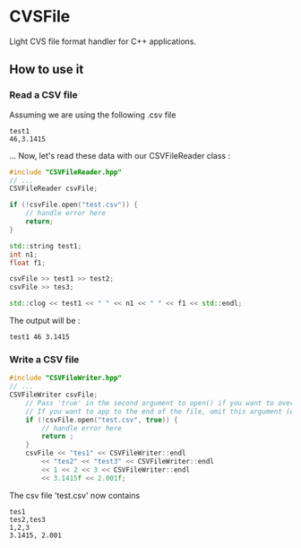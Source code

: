 # CVSFile

Light CVS file format handler for C++ applications.

## How to use it

### Read a CSV file

Assuming we are using the following .csv file

```csv
test1
46,3.1415
```
... Now, let's read these data with our CSVFileReader class :
```c++
#include "CSVFileReader.hpp"
// ...
CSVFileReader csvFile;

if (!csvFile.open("test.csv")) {
	// handle error here
	return;
}

std::string test1;
int n1;
float f1;

csvFile >> test1 >> test2;
csvFile >> tes3;

std::clog << test1 << " " << n1 << " " << f1 << std::endl;
```

The output will be :
```
test1 46 3.1415
```

### Write a CSV file

```c++
#include "CSVFileWriter.hpp"
// ...
CSVFileWriter csvFile;
	// Pass 'true' in the second argument to open() if you want to override the file.
	// If you want to app to the end of the file, omit this argument (default value is false).
	if (!csvFile.open("test.csv", true)) { 
		// handle error here
		return ;
	}
	csvFile << "tes1" << CSVFileWriter::endl
		<< "tes2" << "test3" << CSVFileWriter::endl
		<< 1 << 2 << 3 << CSVFileWriter::endl
		<< 3.1415f << 2.001f;
```
The csv file 'test.csv' now contains
```csv
tes1
tes2,tes3
1,2,3
3.1415, 2.001
```



